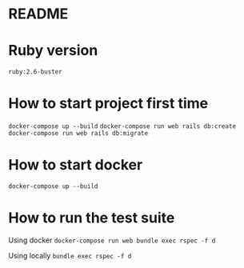 # README

# Ruby version
``` ruby:2.6-buster ```

# How to start project first time

``` docker-compose up --build ```
``` docker-compose run web rails db:create ```
``` docker-compose run web rails db:migrate ```

# How to start docker

``` docker-compose up --build ```

# How to run the test suite

Using docker
``` docker-compose run web bundle exec rspec -f d ```

Using locally
``` bundle exec rspec -f d ```

